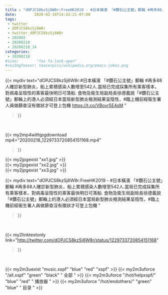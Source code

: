 ```yaml
---
title : "dOPJCS8kzSj6W8r:FreeHK2019 - #日本橫濱 「#鑽石公主號」郵輪 #再多88人確診新型肺炎，船上累積感染人數增至542人.當局已完成採集所有乘客樣本，對病毒呈陰性的乘客最快明日可落船. 食物及衞生局副局長徐德義說「#鑽石公主號」郵輪上的港人必須經日本當局新型肺炎檢測結果呈陰性，#臨上機前經衞生署人員做篩查沒有徵狀才可登上包機 "
date:        2020-02-18T14:42:21-07:00
tags:
 - twitter
 - dOPJCS8kzSj6W8r
 - twitter_dOPJCS8kzSj6W8r
 - 202002
 - 20200218
 - 20200218_14
categories:
 - 20200218
#icon:        "fas fa-lock-open"
#resImgTeaser: teaserpics/wikipedia.org/emacs-jokes.png
---
```


{{< mydiv text="dOPJCS8kzSj6W8r:#日本橫濱 「#鑽石公主號」郵輪 #再多88人確診新型肺炎，船上累積感染人數增至542人.當局已完成採集所有乘客樣本，對病毒呈陰性的乘客最快明日可落船. 食物及衞生局副局長徐德義說「#鑽石公主號」郵輪上的港人必須經日本當局新型肺炎檢測結果呈陰性，#臨上機前經衞生署人員做篩查沒有徵狀才可登上包機 https://t.co/VBovr5E4sM "
>}}
<br>


{{< my2mp4withjpgdownload mp4="20200218_1229733720854151168.mp4"
>}}

{{< my2jpgexist "xx1.jpg" >}}<br>
{{< my2jpgexist "xx2.jpg" >}}<br>
{{< my2jpgexist "xx3.jpg" >}}<br>



{{< mydiv text="dOPJCS8kzSj6W8r:FreeHK2019 - #日本橫濱 「#鑽石公主號」郵輪 #再多88人確診新型肺炎，船上累積感染人數增至542人.當局已完成採集所有乘客樣本，對病毒呈陰性的乘客最快明日可落船. 食物及衞生局副局長徐德義說「#鑽石公主號」郵輪上的港人必須經日本當局新型肺炎檢測結果呈陰性，#臨上機前經衞生署人員做篩查沒有徵狀才可登上包機 "
>}}
<br>

{{< my2linktextonly link="http://twitter.com/dOPJCS8kzSj6W8r/status/1229733720854151168"
>}}


<br>

{{< my2m3uexist "music.xspf"        "blue"   "red"    "xspf" >}} {{< my2m3uforce "/all.xspf"         "green"  "black"  " 全部 " >}} {{< my2m3uforce "/hot/helpxspf/"    "blue"   "red"    " 播放器 " >}} {{< my2m3uforce "/hot/endothers/"   "green"  "blue"   " 目录 " >}} 
